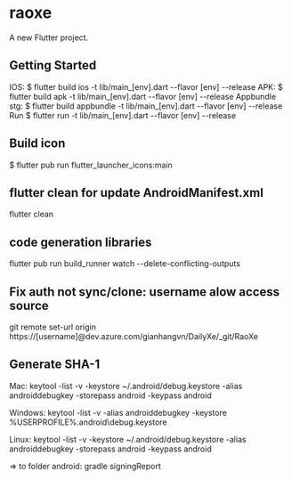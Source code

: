 # raoxe

A new Flutter project.

## Getting Started

IOS: $ flutter build ios -t lib/main_[env].dart --flavor [env] --release
APK: $ flutter build apk -t lib/main_[env].dart --flavor [env] --release
Appbundle stg: $ flutter build appbundle -t lib/main_[env].dart --flavor [env] --release
Run $ flutter run -t lib/main_[env].dart --flavor [env] --release

## Build icon
$ flutter pub run flutter_launcher_icons:main

## flutter clean for update AndroidManifest.xml
flutter clean

## code generation libraries
flutter pub run build_runner watch --delete-conflicting-outputs
## Fix auth not sync/clone: username alow access source
git remote set-url origin https://[username]@dev.azure.com/gianhangvn/DailyXe/_git/RaoXe
## Generate SHA-1
Mac: keytool -list -v -keystore ~/.android/debug.keystore -alias androiddebugkey -storepass android -keypass android

Windows: keytool -list -v -alias androiddebugkey -keystore %USERPROFILE%\.android\debug.keystore 

Linux: keytool -list -v -keystore ~/.android/debug.keystore -alias androiddebugkey -storepass android -keypass android

=> to folder android: gradle signingReport